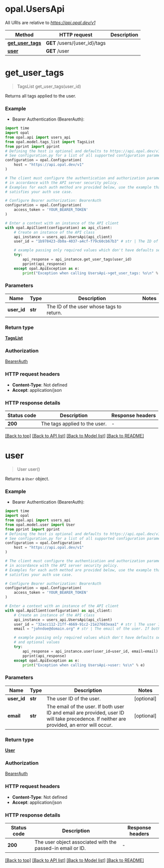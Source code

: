 # opal.UsersApi

All URIs are relative to *https://api.opal.dev/v1*

Method | HTTP request | Description
------------- | ------------- | -------------
[**get_user_tags**](UsersApi.md#get_user_tags) | **GET** /users/{user_id}/tags | 
[**user**](UsersApi.md#user) | **GET** /user | 


# **get_user_tags**
> TagsList get_user_tags(user_id)



Returns all tags applied to the user.

### Example

* Bearer Authentication (BearerAuth):

```python
import time
import opal
from opal.api import users_api
from opal.model.tags_list import TagsList
from pprint import pprint
# Defining the host is optional and defaults to https://api.opal.dev/v1
# See configuration.py for a list of all supported configuration parameters.
configuration = opal.Configuration(
    host = "https://api.opal.dev/v1"
)

# The client must configure the authentication and authorization parameters
# in accordance with the API server security policy.
# Examples for each auth method are provided below, use the example that
# satisfies your auth use case.

# Configure Bearer authorization: BearerAuth
configuration = opal.Configuration(
    access_token = 'YOUR_BEARER_TOKEN'
)

# Enter a context with an instance of the API client
with opal.ApiClient(configuration) as api_client:
    # Create an instance of the API class
    api_instance = users_api.UsersApi(api_client)
    user_id = "1b978423-db0a-4037-a4cf-f79c60cb67b3" # str | The ID of the user whose tags to return.

    # example passing only required values which don't have defaults set
    try:
        api_response = api_instance.get_user_tags(user_id)
        pprint(api_response)
    except opal.ApiException as e:
        print("Exception when calling UsersApi->get_user_tags: %s\n" % e)
```


### Parameters

Name | Type | Description  | Notes
------------- | ------------- | ------------- | -------------
 **user_id** | **str**| The ID of the user whose tags to return. |

### Return type

[**TagsList**](TagsList.md)

### Authorization

[BearerAuth](../README.md#BearerAuth)

### HTTP request headers

 - **Content-Type**: Not defined
 - **Accept**: application/json


### HTTP response details

| Status code | Description | Response headers |
|-------------|-------------|------------------|
**200** | The tags applied to the user. |  -  |

[[Back to top]](#) [[Back to API list]](../README.md#documentation-for-api-endpoints) [[Back to Model list]](../README.md#documentation-for-models) [[Back to README]](../README.md)

# **user**
> User user()



Returns a `User` object.

### Example

* Bearer Authentication (BearerAuth):

```python
import time
import opal
from opal.api import users_api
from opal.model.user import User
from pprint import pprint
# Defining the host is optional and defaults to https://api.opal.dev/v1
# See configuration.py for a list of all supported configuration parameters.
configuration = opal.Configuration(
    host = "https://api.opal.dev/v1"
)

# The client must configure the authentication and authorization parameters
# in accordance with the API server security policy.
# Examples for each auth method are provided below, use the example that
# satisfies your auth use case.

# Configure Bearer authorization: BearerAuth
configuration = opal.Configuration(
    access_token = 'YOUR_BEARER_TOKEN'
)

# Enter a context with an instance of the API client
with opal.ApiClient(configuration) as api_client:
    # Create an instance of the API class
    api_instance = users_api.UsersApi(api_client)
    user_id = "32acc112-21ff-4669-91c2-21e27683eaa1" # str | The user ID of the user. (optional)
    email = "johndoe@domain.org" # str | The email of the user. If both user ID and email are provided, user ID will take precedence. If neither are provided, an error will occur. (optional)

    # example passing only required values which don't have defaults set
    # and optional values
    try:
        api_response = api_instance.user(user_id=user_id, email=email)
        pprint(api_response)
    except opal.ApiException as e:
        print("Exception when calling UsersApi->user: %s\n" % e)
```


### Parameters

Name | Type | Description  | Notes
------------- | ------------- | ------------- | -------------
 **user_id** | **str**| The user ID of the user. | [optional]
 **email** | **str**| The email of the user. If both user ID and email are provided, user ID will take precedence. If neither are provided, an error will occur. | [optional]

### Return type

[**User**](User.md)

### Authorization

[BearerAuth](../README.md#BearerAuth)

### HTTP request headers

 - **Content-Type**: Not defined
 - **Accept**: application/json


### HTTP response details

| Status code | Description | Response headers |
|-------------|-------------|------------------|
**200** | The user object associated with the passed-in email or ID. |  -  |

[[Back to top]](#) [[Back to API list]](../README.md#documentation-for-api-endpoints) [[Back to Model list]](../README.md#documentation-for-models) [[Back to README]](../README.md)

